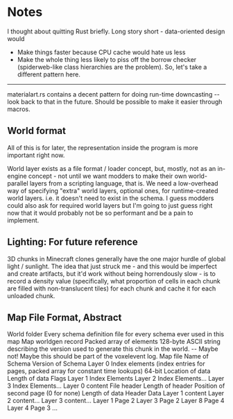Notes
====
I thought about quitting Rust briefly. Long story short - data-oriented design would
* Make things faster because CPU cache would hate us less
* Make the whole thing less likely to piss off the borrow checker (spiderweb-like class hierarchies are the problem).
So, let's take a different pattern here. 

----

materialart.rs contains a decent pattern for doing run-time downcasting -- look back to that in the future.
Should be possible to make it easier through macros.

World format
-----
All of this is for later, the representation inside the program is more important right now. 

World layer exists as a file format / loader concept, but, mostly, not as an in-engine concept - not until we want modders to make their own world-parallel layers from a scripting language, that is.
We need a low-overhead way of specifying "extra" world layers, optional ones, for runtime-created world layers. i.e. it doesn't need to exist in the schema.
I guess modders could also ask for required world layers but I'm going to just guess right now that it would probably not be so performant and be a pain to implement.

Lighting: For future reference
-----
3D chunks in Minecraft clones generally have the one major hurdle of global light / sunlight. 
The idea that just struck me - and this would be imperfect and create artifacts, but it'd work without being horrendously slow - is to record a density value (specifically, what proportion of
cells in each chunk are filled with non-translucent tiles) for each chunk and cache it for each unloaded chunk. 

Map File Format, Abstract
-----
World folder
	Every schema definition file for every schema ever used in this map
	Map worldgen record
		Packed array of elements
			128-byte ASCII string describing the version used to generate this chunk in the world. -- Maybe not! Maybe this should be part of the voxelevent log.
	Map file
		Name of Schema
		Version of Schema
		Layer 0 Index elements (index entries for pages, packed array for constant time lookups)
				64-bit Location of data
				Length of data
				Flags
		Layer 1 Index Elements
		Layer 2 Index Elements...
		Layer 3 Index Elements...
		Layer 0 content
			File header
				Length of header
				Position of second page (0 for none)
				Length of data
			Header
			Data
		Layer 1 content
		Layer 2 content...
		Layer 3 content...
		Layer 1 Page 2
		Layer 3 Page 2
		Layer 8 Page 4
		Layer 4 Page 3
		...